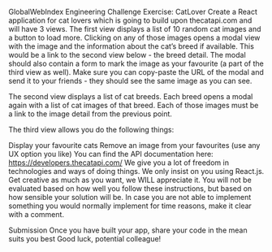 GlobalWebIndex Engineering Challenge
Exercise: CatLover
Create a React application for cat lovers which is going to build upon thecatapi.com and will have 3 views. The first view displays a list of 10 random cat images and a button to load more. Clicking on any of those images opens a modal view with the image and the information about the cat’s breed if available. This would be a link to the second view below - the breed detail. The modal should also contain a form to mark the image as your favourite (a part of the third view as well). Make sure you can copy-paste the URL of the modal and send it to your friends - they should see the same image as you can see.

The second view displays a list of cat breeds. Each breed opens a modal again with a list of cat images of that breed. Each of those images must be a link to the image detail from the previous point.

The third view allows you do the following things:

Display your favourite cats
Remove an image from your favourites (use any UX option you like)
You can find the API documentation here: https://developers.thecatapi.com/ We give you a lot of freedom in technologies and ways of doing things. We only insist on you using React.js. Get creative as much as you want, we WILL appreciate it. You will not be evaluated based on how well you follow these instructions, but based on how sensible your solution will be. In case you are not able to implement something you would normally implement for time reasons, make it clear with a comment.

Submission
Once you have built your app, share your code in the mean suits you best Good luck, potential colleague!

